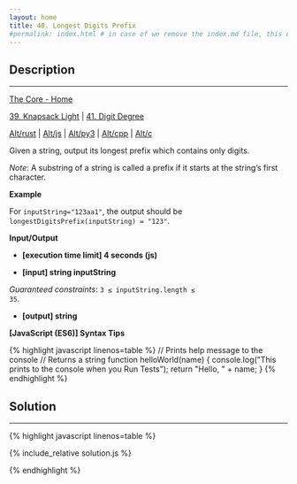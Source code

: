 ```yaml
---
layout: home
title: 40. Longest Digits Prefix
#permalink: index.html # in case of we remove the index.md file, this doc will be the index page
---
```


<div class="row">
<div class="columnStmt" markdown="1">

## Description
------

[The Core - Home](../../code-signal-arcade-thecore/README.html)

[39. Knapsack Light](../39_knapsackLight/README.html) | [41. Digit Degree](../41_digitDegree/README.html)

[Alt/rust](./Alt_rust/README.md) | [Alt/js](./Alt_js/README.html) | [Alt/py3](./Alt_py3/README.md) | [Alt/cpp](./Alt_cpp/README.md) | [Alt/c](./Alt_c/README.md)

Given a string, output its longest prefix which contains only digits.

*Note*: A substring of a string is called a prefix if it starts at the string’s first character.

**Example**

For <code>inputString="123aa1"</code>, the output should be
<code>longestDigitsPrefix(inputString) = "123"</code>.

**Input/Output**

* **[execution time limit] 4 seconds (js)**

* **[input] string inputString**

*Guaranteed constraints*:
<code>3 ≤ inputString.length ≤ 35</code>.

* **[output] string**


**[JavaScript (ES6)] Syntax Tips**

{% highlight javascript linenos=table %}
// Prints help message to the console
// Returns a string
function helloWorld(name) {
    console.log("This prints to the console when you Run Tests");
    return "Hello, " + name;
}
{% endhighlight %}

</div>
<div class="columnSol" markdown="1">

## Solution
------

{% highlight javascript linenos=table %}

{% include_relative solution.js %}

{% endhighlight %}

</div>
</div>